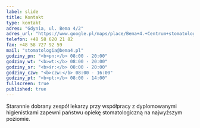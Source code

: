 ```yaml
---
label: slide
title: Kontakt
type: kontakt
adres: "Gdynia, ul. Bema 4/2"
adres_url: "https://www.google.pl/maps/place/Bema+4.+Centrum+stomatologiczne/@54.5131757,18.5409225,18z/data=!4m2!3m1!1s0x46fda731b042040b:0xef62ec1f389b1572"
telefon: +48 58 620 21 82
fax: +48 58 727 92 59
mail: "stomatologia@bema4.pl"
godziny_pn: "<b>pn:</b> 08:00 - 20:00"
godziny_wt: "<b>wt:</b> 08:00 - 20:00"
godziny_sr: "<b>śr:</b> 08:00 - 20:00"
godziny_czw: "<b>czw:</b> 08:00 - 16:00"
godziny_pt: "<b>pt:</b> 08:00 - 14:00"
fullscreen: true
published: true
---
```


Starannie dobrany zespół lekarzy przy współpracy z dyplomowanymi higienistkami zapewni państwu opiekę stomatologiczną na najwyższym poziomie.
